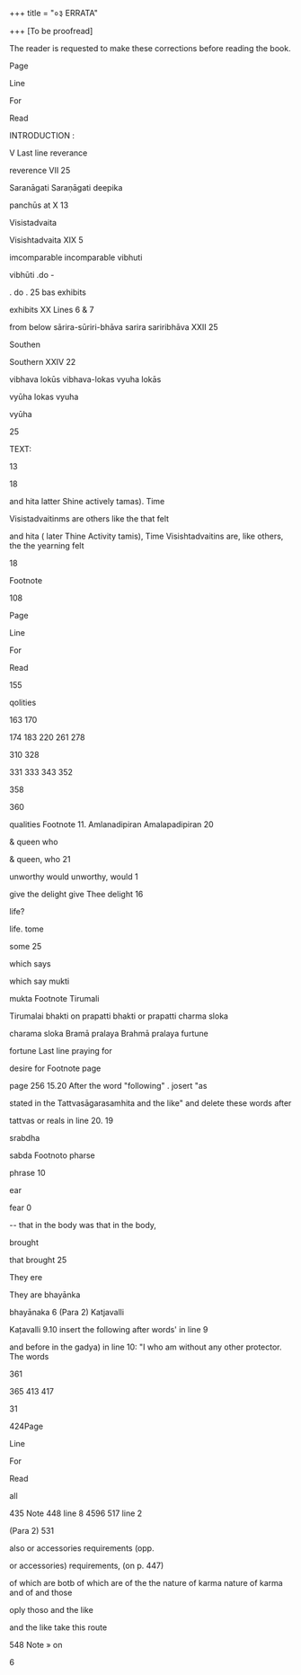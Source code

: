 +++
title = "०३ ERRATA"

+++
[To be proofread]

The reader is requested to make these corrections before reading the book.

Page

Line

For

Read

INTRODUCTION :

V Last line reverance

reverence VII 25

Saranāgati Saraṇāgati deepika

panchūs at X 13

Visistadvaita

Visishtadvaita XIX 5

imcomparable incomparable vibhuti

vibhūti .do -

. do . 25 bas exhibits

exhibits XX Lines 6 & 7

from below sārira-sūriri-bhāva sarira sariribhāva XXII 25

Southen

Southern XXIV 22

vibhava lokūs vibhava-lokas vyuha lokās

vyūha lokas vyuha

vyūha

25

TEXT:

13

18

and hita latter Shine actively tamas). Time

Visistadvaitinms are others like the that felt

and hita ( later Thine Activity tamis), Time Visishtadvaitins are, like others, the the yearning felt

18

Footnote

108

Page

Line

For

Read

155

qolities

163 170

174 183 220 261 278

310 328

331 333 343 352

358

360

qualities Footnote 11. Amlanadipiran Amalapadipiran 20

& queen who

& queen, who 21

unworthy would unworthy, would 1

give the delight give Thee delight 16

life?

life. tome

some 25

which says

which say mukti

mukta Footnote Tirumali

Tirumalai bhakti on prapatti bhakti or prapatti charma sloka

charama sloka Bramā pralaya Brahmā pralaya furtune

fortune Last line praying for

desire for Footnote page

page 256 15.20 After the word "following" . josert "as

stated in the Tattvasāgarasamhita and the like" and delete these words after

tattvas or reals in line 20. 19

srabdha

sabda Footnoto pharse

phrase 10

ear

fear 0

-- that in the body was that in the body,

brought

that brought 25

They ere

They are bhayānka

bhayānaka 6 (Para 2) Katjavalli

Kațavalli 9.10 insert the following after words' in line 9

and before in the gadya) in line 10: "I who am without any other protector. The words

361

365 413 417

31

424Page

Line

For

Read

all

435 Note 448 line 8 4596 517 line 2

(Para 2) 531

also or accessories requirements (opp.

or accessories) requirements, (on p. 447)

of which are botb of which are of the the nature of karma nature of karma and of and those

oply thoso and the like

and the like take this route

548 Note » on

6